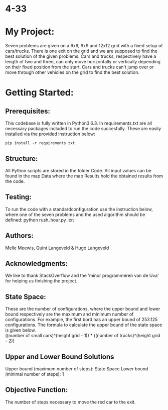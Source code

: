 # 4-33

# My Project:
Seven problems are given on a 6x6, 9x9 and 12x12 grid with a fixed setup of cars/trucks. There is one exit on the grid and we are supposed to find the best solution of the given problems. Cars and trucks, respectively have a length of two and three, can only move horizontally or vertically depending on their fixed position from the start. Cars and trucks can't jump over or move through other vehicles on the grid to find the best solution.

# Getting Started:
## Prerequisites:
This codebase is fully written in Python3.6.3. In requirements.txt are all necessary packages included to run the code succesfully. These are easily installed via the provided instruction below:
```
pip install -r requirements.txt
```
  
## Structure:
All Python scripts are stored in the folder Code. All input values can be found in the map Data where the map Results hold the  obtained results from the code.

## Testing:
To run the code with a standardconfiguration use the instruction below, where one of the seven problems and the used algorithm should be defined: 
  python rush_hour.py <field>.txt <algorithm>

## Authors:
Melle Meewis, Quint Langeveld & Hugo Langeveld

## Acknowledgments:
We like to thank StackOverflow and the 'minor programmeren van de Uva' for helping us finishing the project. 

## State Space:
  These are the number of configurations, where the upper bound and lower bound respectively are the maximum and minimum number of configurations. For example, the first bord has an upper bound of 253.125 configurations. The formula to calculate the upper bound of the state space is given below.  
  ((number of small cars)^(height grid - 1)) * ((number of trucks)^(height grid - 2))

  
## Upper and Lower Bound Solutions
  Upper bound (maximum number of steps): State Space
  Lower bound (minimal number of steps): 1
  
  
## Objective Function:
  The number of steps necessary to move the red car to the exit.

